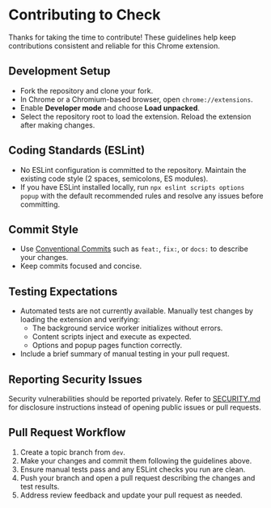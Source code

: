# Contributing to Check

Thanks for taking the time to contribute! These guidelines help keep contributions consistent and reliable for this Chrome extension.

## Development Setup
- Fork the repository and clone your fork.
- In Chrome or a Chromium-based browser, open `chrome://extensions`.
- Enable **Developer mode** and choose **Load unpacked**.
- Select the repository root to load the extension. Reload the extension after making changes.

## Coding Standards (ESLint)
- No ESLint configuration is committed to the repository. Maintain the existing code style (2 spaces, semicolons, ES modules).
- If you have ESLint installed locally, run `npx eslint scripts options popup` with the default recommended rules and resolve any issues before committing.

## Commit Style
- Use [Conventional Commits](https://www.conventionalcommits.org/) such as `feat:`, `fix:`, or `docs:` to describe your changes.
- Keep commits focused and concise.

## Testing Expectations
- Automated tests are not currently available. Manually test changes by loading the extension and verifying:
  - The background service worker initializes without errors.
  - Content scripts inject and execute as expected.
  - Options and popup pages function correctly.
- Include a brief summary of manual testing in your pull request.

## Reporting Security Issues

Security vulnerabilities should be reported privately. Refer to [SECURITY.md](SECURITY.md) for disclosure instructions instead of opening public issues or pull requests.

## Pull Request Workflow
1. Create a topic branch from `dev`.
2. Make your changes and commit them following the guidelines above.
3. Ensure manual tests pass and any ESLint checks you run are clean.
4. Push your branch and open a pull request describing the changes and test results.
5. Address review feedback and update your pull request as needed.

